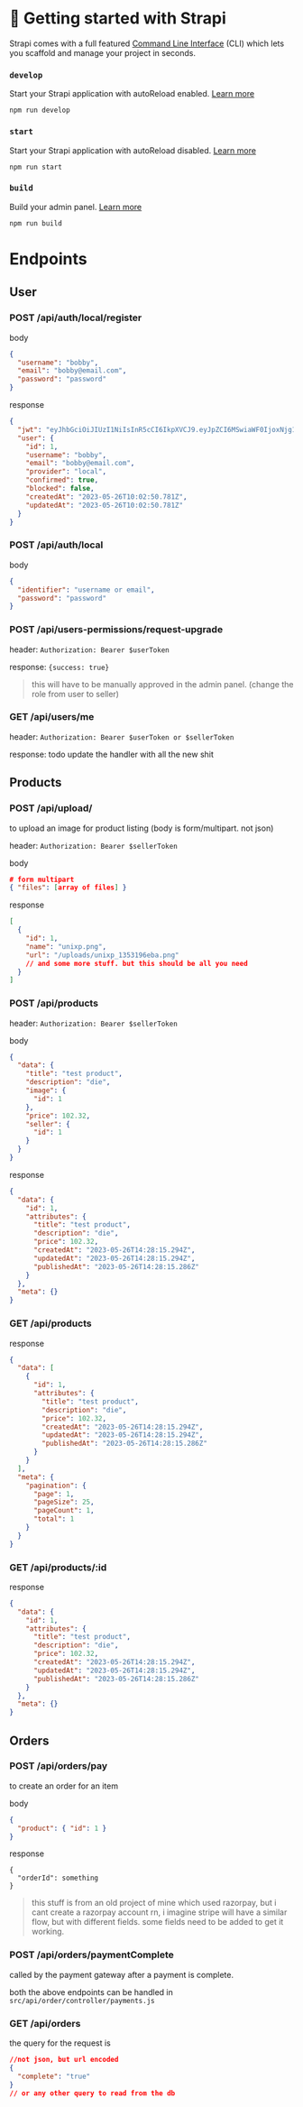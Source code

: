 # 🚀 Getting started with Strapi

Strapi comes with a full featured [Command Line Interface](https://docs.strapi.io/developer-docs/latest/developer-resources/cli/CLI.html) (CLI) which lets you scaffold and manage your project in seconds.

### `develop`

Start your Strapi application with autoReload enabled. [Learn more](https://docs.strapi.io/developer-docs/latest/developer-resources/cli/CLI.html#strapi-develop)

```
npm run develop
```

### `start`

Start your Strapi application with autoReload disabled. [Learn more](https://docs.strapi.io/developer-docs/latest/developer-resources/cli/CLI.html#strapi-start)

```
npm run start
```

### `build`

Build your admin panel. [Learn more](https://docs.strapi.io/developer-docs/latest/developer-resources/cli/CLI.html#strapi-build)

```
npm run build
```

# Endpoints

## User

### POST /api/auth/local/register

body

```json
{
  "username": "bobby",
  "email": "bobby@email.com",
  "password": "password"
}
```

response

```json
{
  "jwt": "eyJhbGciOiJIUzI1NiIsInR5cCI6IkpXVCJ9.eyJpZCI6MSwiaWF0IjoxNjg1MDk1MzcwLCJleHAiOjE2ODc2ODczNzB9.qFkkII-8tMESvbA5fbRZpoaX0MNoypJDNMRJEOkf9xo",
  "user": {
    "id": 1,
    "username": "bobby",
    "email": "bobby@email.com",
    "provider": "local",
    "confirmed": true,
    "blocked": false,
    "createdAt": "2023-05-26T10:02:50.781Z",
    "updatedAt": "2023-05-26T10:02:50.781Z"
  }
}
```

### POST /api/auth/local

body

```json
{
  "identifier": "username or email",
  "password": "password"
}
```

### POST /api/users-permissions/request-upgrade

header: `Authorization: Bearer $userToken`

response: `{success: true}`

> this will have to be manually approved in the admin panel. (change the role from user to seller)

### GET /api/users/me

header: `Authorization: Bearer $userToken or $sellerToken`

response:
todo update the handler with all the new shit

## Products

### POST /api/upload/

to upload an image for product listing (body is form/multipart. not json)

header: `Authorization: Bearer $sellerToken`

body

```json
# form multipart
{ "files": [array of files] }
```

response

```json
[
  {
    "id": 1,
    "name": "unixp.png",
    "url": "/uploads/unixp_1353196eba.png"
    // and some more stuff. but this should be all you need
  }
]
```

### POST /api/products

header: `Authorization: Bearer $sellerToken`

body

```json
{
  "data": {
    "title": "test product",
    "description": "die",
    "image": {
      "id": 1
    },
    "price": 102.32,
    "seller": {
      "id": 1
    }
  }
}
```

response

```json
{
  "data": {
    "id": 1,
    "attributes": {
      "title": "test product",
      "description": "die",
      "price": 102.32,
      "createdAt": "2023-05-26T14:28:15.294Z",
      "updatedAt": "2023-05-26T14:28:15.294Z",
      "publishedAt": "2023-05-26T14:28:15.286Z"
    }
  },
  "meta": {}
}
```

### GET /api/products

response

```json
{
  "data": [
    {
      "id": 1,
      "attributes": {
        "title": "test product",
        "description": "die",
        "price": 102.32,
        "createdAt": "2023-05-26T14:28:15.294Z",
        "updatedAt": "2023-05-26T14:28:15.294Z",
        "publishedAt": "2023-05-26T14:28:15.286Z"
      }
    }
  ],
  "meta": {
    "pagination": {
      "page": 1,
      "pageSize": 25,
      "pageCount": 1,
      "total": 1
    }
  }
}
```

### GET /api/products/:id

response

```json
{
  "data": {
    "id": 1,
    "attributes": {
      "title": "test product",
      "description": "die",
      "price": 102.32,
      "createdAt": "2023-05-26T14:28:15.294Z",
      "updatedAt": "2023-05-26T14:28:15.294Z",
      "publishedAt": "2023-05-26T14:28:15.286Z"
    }
  },
  "meta": {}
}
```

## Orders

### POST /api/orders/pay

to create an order for an item

body

```json
{
  "product": { "id": 1 }
}
```

response

```
{
  "orderId": something
}
```

> this stuff is from an old project of mine which used razorpay, but i cant create a razorpay account rn, i imagine stripe will have a similar flow, but with different fields. some fields need to be added to get it working.

### POST /api/orders/paymentComplete

called by the payment gateway after a payment is complete.

both the above endpoints can be handled in `src/api/order/controller/payments.js`

### GET /api/orders

the query for the request is

```json
//not json, but url encoded
{
  "complete": "true"
}
// or any other query to read from the db
```
